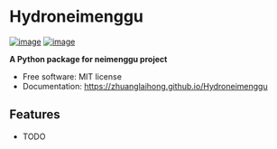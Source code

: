 # Hydroneimenggu


[![image](https://img.shields.io/pypi/v/Hydroneimenggu.svg)](https://pypi.python.org/pypi/Hydroneimenggu)
[![image](https://img.shields.io/conda/vn/conda-forge/Hydroneimenggu.svg)](https://anaconda.org/conda-forge/Hydroneimenggu)


**A Python package for neimenggu project**


-   Free software: MIT license
-   Documentation: https://zhuanglaihong.github.io/Hydroneimenggu
    

## Features

-   TODO
